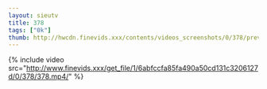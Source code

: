 ```yaml
--- 
layout: sieutv
title: 378
tags: ["0k"]
thumb: http://hwcdn.finevids.xxx/contents/videos_screenshots/0/378/preview.mp4.jpg
---
```

{% include video src="http://www.finevids.xxx/get_file/1/6abfccfa85fa490a50cd131c3206127d/0/378/378.mp4/" %} 
